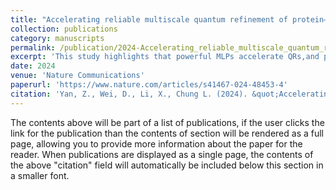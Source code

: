 ```yaml
---
title: "Accelerating reliable multiscale quantum refinement of protein–drug systems enabled by machine learning"
collection: publications
category: manuscripts
permalink: /publication/2024-Accelerating_reliable_multiscale_quantum_refinement-1
excerpt: 'This study highlights that powerful MLPs accelerate QRs,and provide more atomistic insights into drug development.'
date: 2024
venue: 'Nature Communications'
paperurl: 'https://www.nature.com/articles/s41467-024-48453-4'
citation: 'Yan, Z., Wei, D., Li, X., Chung L. (2024). &quot;Accelerating reliable multiscale quantum refinement of protein–drug systems enabled by machine learning.&quot; <i>Nature Communications</i>. 1(3).'
---
```


The contents above will be part of a list of publications, if the user clicks the link for the publication than the contents of section will be rendered as a full page, allowing you to provide more information about the paper for the reader. When publications are displayed as a single page, the contents of the above "citation" field will automatically be included below this section in a smaller font.
